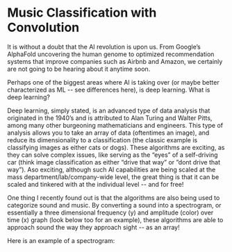 # Music Classification with Convolution

It is without a doubt that the AI revolution is upon us. From Google’s AlphaFold uncovering the human genome to optimized recommendation systems that improve companies such as Airbnb and Amazon, we certainly are not going to be hearing about it anytime soon.

Perhaps one of the biggest areas where AI is taking over (or maybe better characterized as ML -- see differences here), is deep learning. What is deep learning?

Deep learning, simply stated, is an advanced type of data analysis that originated in the 1940’s and is attributed to Alan Turing and Walter Pitts, among many other burgeoning mathematicians and engineers. This type of analysis allows you to take an array of data (oftentimes an image), and reduce its dimensionality to a classification (the classic example is classifying images as either cats or dogs). These algorithms are exciting, as they can solve complex issues, like serving as the “eyes” of a self-driving car (think image classification as either “drive that way” or ”dont drive that way”). Aso exciting, although such AI capabilities are being scaled at the mass department/lab/company-wide level, the great thing is that it can be scaled and tinkered with at the individual level -- and for free!

One thing I recently found out is that the algorithms are also being used to categorize sound and music. By converting a sound into a spectrogram, or essentially a three dimensional frequency (y) and amplitude (color) over time (x) graph (look below too for an example), these algorithms are able to approach sound the way they approach sight -- as an array! 

Here is an example of a spectrogram:

